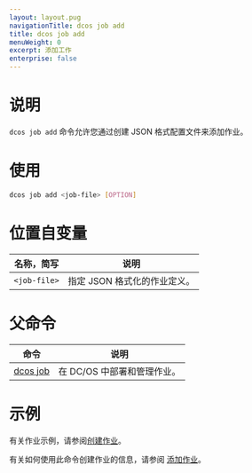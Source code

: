 ```yaml
---
layout: layout.pug
navigationTitle: dcos job add
title: dcos job add
menuWeight: 0
excerpt: 添加工作
enterprise: false
---
```


# 说明
`dcos job add` 命令允许您通过创建 JSON 格式配置文件来添加作业。

# 使用

```bash
dcos job add <job-file> [OPTION]
```

# 位置自变量

| 名称，简写 | 说明 |
|---------|-------------|
| `<job-file>` | 指定 JSON 格式化的作业定义。|

# 父命令

| 命令 | 说明 |
|---------|-------------|
|  [dcos job](/1.11/cli/command-reference/dcos-job/)  | 在 DC/OS 中部署和管理作业。|

# 示例

有关作业示例，请参阅[创建作业](/1.11/deploying-jobs/examples/#create-job)。

有关如何使用此命令创建作业的信息，请参阅 [添加作业](/1.11/deploying-jobs/quickstart/#add-a-job-2)。
